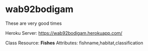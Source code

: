 # wab92bodigam

These are very good times

Heroku Server: <https://wab92bodigam.herokuapp.com/>

Class Resource: **Fishes**
Attributes: fishname,habitat,classification

